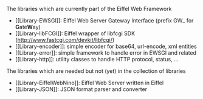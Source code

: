 The libraries which are currently part of the Eiffel Web Framework
- [[Library-EWSGI]]: Eiffel Web Server Gateway Interface  (prefix GW_  for **G**ate**W**ay)
- [[Library-libFCGI]]: Eiffel wrapper of libfcgi SDK (http://www.fastcgi.com/devkit/libfcgi/)
- [[Library-encoder]]: simple encoder for base64, url-encode, xml entities
- [[Library-error]]: simple framework to handle error in EWSGI and related
- [[Library-http]]: utility classes to handle HTTP protocol, status, ...

The libraries which are needed but not (yet) in the collection of libraries
- [[Library-EiffelWebNino]]: Eiffel Web Server written in Eiffel
- [[Library-JSON]]: JSON format parser and converter